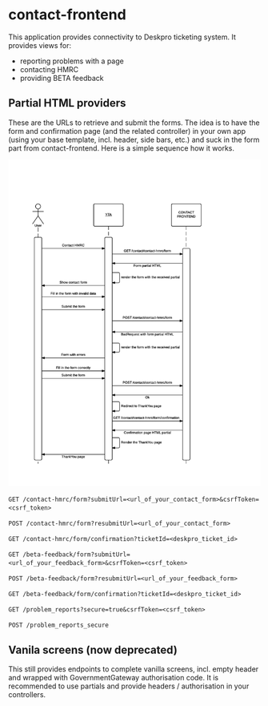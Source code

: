 contact-frontend
================

This application provides connectivity to Deskpro ticketing system. It provides views for:
 - reporting problems with a page
 - contacting HMRC
 - providing BETA feedback

Partial HTML providers
----------------------

These are the URLs to retrieve and submit the forms. The idea is to have the form and confirmation page (and the related controller) in your own app (using your base template, incl. header, side bars, etc.) and suck in the form part from contact-frontend. Here is a simple sequence how it works.

![alt tag](docs/partials.png)

`GET /contact-hmrc/form?submitUrl=<url_of_your_contact_form>&csrfToken=<csrf_token>`

`POST /contact-hmrc/form?resubmitUrl=<url_of_your_contact_form>`

`GET /contact-hmrc/form/confirmation?ticketId=<deskpro_ticket_id>`

`GET /beta-feedback/form?submitUrl=<url_of_your_feedback_form>&csrfToken=<csrf_token>`

`POST /beta-feedback/form?resubmitUrl=<url_of_your_feedback_form>`

`GET /beta-feedback/form/confirmation?ticketId=<deskpro_ticket_id>`

`GET /problem_reports?secure=true&csrfToken=<csrf_token>`

`POST /problem_reports_secure`

Vanila screens (now deprecated)
-------------------------------

This still provides endpoints to complete vanilla screens, incl. empty header and wrapped with GovernmentGateway authorisation code. It is recommended to use partials and provide headers / authorisation in your controllers.

